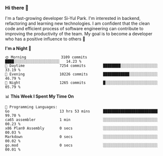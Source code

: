### Hi there 👋


I'm a fast-growing developer Si-Yul Park. I'm interested in backend, refactoring and learning new technologies. I am confident that the clean code and efficient process of software engineering can contribute to improving the productivity of the team. My goal is to become a developer who has a positive influence to others 🔭

<!--START_SECTION:waka-->
**I'm a Night 🦉** 

```text
🌞 Morning                3109 commits        ████░░░░░░░░░░░░░░░░░░░░░   14.23 % 
🌆 Daytime                7254 commits        ████████░░░░░░░░░░░░░░░░░   33.19 % 
🌃 Evening                10226 commits       ████████████░░░░░░░░░░░░░   46.79 % 
🌙 Night                  1265 commits        █░░░░░░░░░░░░░░░░░░░░░░░░   05.79 % 
```


📊 **This Week I Spent My Time On** 

```text
💬 Programming Languages: 
Go                       13 hrs 53 mins      █████████████████████████   99.70 % 
ca65 assembler           1 min               ░░░░░░░░░░░░░░░░░░░░░░░░░   00.23 % 
x86 Plan9 Assembly       0 secs              ░░░░░░░░░░░░░░░░░░░░░░░░░   00.03 % 
Markdown                 0 secs              ░░░░░░░░░░░░░░░░░░░░░░░░░   00.02 % 
go.mod                   0 secs              ░░░░░░░░░░░░░░░░░░░░░░░░░   00.01 % 
```


<!--END_SECTION:waka-->
